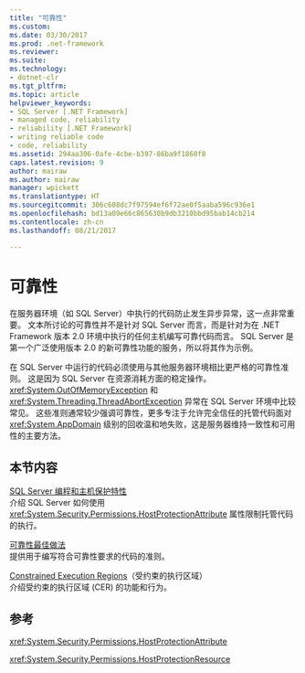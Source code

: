 ```yaml
---
title: "可靠性"
ms.custom: 
ms.date: 03/30/2017
ms.prod: .net-framework
ms.reviewer: 
ms.suite: 
ms.technology:
- dotnet-clr
ms.tgt_pltfrm: 
ms.topic: article
helpviewer_keywords:
- SQL Server [.NET Framework]
- managed code, reliability
- reliability [.NET Framework]
- writing reliable code
- code, reliability
ms.assetid: 294aa306-0afe-4cbe-b397-86ba9f1860f8
caps.latest.revision: 9
author: mairaw
ms.author: mairaw
manager: wpickett
ms.translationtype: HT
ms.sourcegitcommit: 306c608dc7f97594ef6f72ae0f5aaba596c936e1
ms.openlocfilehash: bd13a09e66c865630b9db3210bbd95bab14cb214
ms.contentlocale: zh-cn
ms.lasthandoff: 08/21/2017

---
```

# <a name="reliability"></a>可靠性
在服务器环境（如 SQL Server）中执行的代码防止发生异步异常，这一点非常重要。 文本所讨论的可靠性并不是针对 SQL Server 而言，而是针对为在 .NET Framework 版本 2.0 环境中执行的任何主机编写可靠代码而言。 SQL Server 是第一个广泛使用版本 2.0 的新可靠性功能的服务，所以将其作为示例。  
  
 在 SQL Server 中运行的代码必须使用与其他服务器环境相比更严格的可靠性准则。 这是因为 SQL Server 在资源消耗方面的稳定操作。  <xref:System.OutOfMemoryException> 和 <xref:System.Threading.ThreadAbortException> 异常在 SQL Server 环境中比较常见。 这些准则通常较少强调可靠性，更多专注于允许完全信任的托管代码面对 <xref:System.AppDomain> 级别的回收温和地失败，这是服务器维持一致性和可用性的主要方法。  
  
## <a name="in-this-section"></a>本节内容  
 [SQL Server 编程和主机保护特性](../../../docs/framework/performance/sql-server-programming-and-host-protection-attributes.md)  
 介绍 SQL Server 如何使用 <xref:System.Security.Permissions.HostProtectionAttribute> 属性限制托管代码的执行。  
  
 [可靠性最佳做法](../../../docs/framework/performance/reliability-best-practices.md)  
 提供用于编写符合可靠性要求的代码的准则。  
  
 [Constrained Execution Regions](../../../docs/framework/performance/constrained-execution-regions.md)（受约束的执行区域）  
 介绍受约束的执行区域 (CER) 的功能和行为。  
  
## <a name="reference"></a>参考  
 <xref:System.Security.Permissions.HostProtectionAttribute>  
  
 <xref:System.Security.Permissions.HostProtectionResource>

